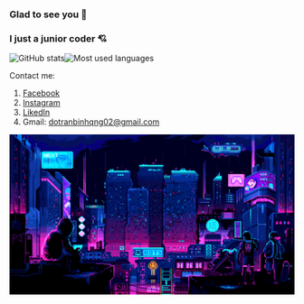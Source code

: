 ### Glad to see you :smiling_face_with_three_hearts:
### I just a junior coder :cupid:

![GitHub stats](https://github-readme-stats.vercel.app/api?username=dtrbinh&&show_icons=true&title_color=00ffff&icon_color=cc66ff&text_color=daf7dc&bg_color=1e2731)![Most used languages](https://github-readme-stats-anuraghazra1.vercel.app/api/top-langs/?username=dtrbinh&theme=material-palenight&langs_count=10&hide=pug,ejs,richtextformat,batchfile)

Contact me:
1. [Facebook](https://www.facebook.com/bin.do.jjw/)
2. [Instagram](https://www.instagram.com/bin_do.02/)
3. [LikedIn](https://www.linkedin.com/in/%C4%91%E1%BB%97-tr%E1%BA%A7n-b%C3%ACnh-419665215/)
4. Gmail: dotranbinhqng02@gmail.com

![image](https://github.com/dtrbinh/dtrbinh/blob/main/img/9bc27292880429.5e569ff84e4d0.gif)

